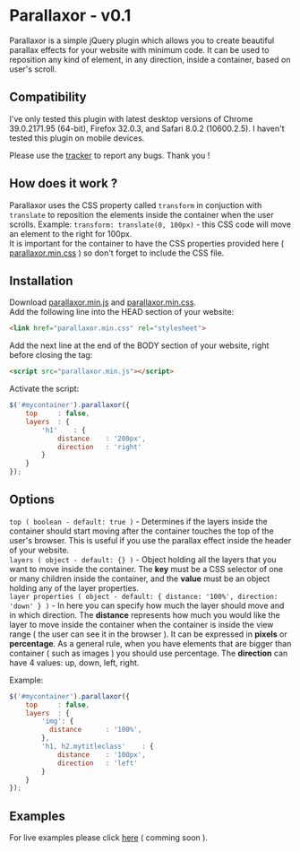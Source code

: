 Parallaxor - v0.1
=============

Parallaxor is a simple jQuery plugin which allows you to create beautiful parallax effects for your website with minimum code. It can be used to reposition any kind of element, in any direction, inside a container, based on user's scroll.  

Compatibility
-------------

I've only tested this plugin with latest desktop versions of Chrome 39.0.2171.95 (64-bit), Firefox 32.0.3, and Safari 8.0.2 (10600.2.5). I haven't tested this plugin on mobile devices.  
  
Please use the [tracker](https://github.com/alexandrubau/parallaxor/issues) to report any bugs. Thank you !

How does it work ?
-------------
Parallaxor uses the CSS property called `transform` in conjuction with `translate` to reposition the elements inside the container when the user scrolls. Example: `transform: translate(0, 100px)` - this CSS code will move an element to the right for 100px.  
It is important for the container to have the CSS properties provided here ( [parallaxor.min.css](https://raw.githubusercontent.com/alexandrubau/parallaxor/master/jquery.parallaxor.min.css) ) so don't forget to include the CSS file.

Installation
-------------
Download [parallaxor.min.js](https://raw.githubusercontent.com/alexandrubau/parallaxor/master/jquery.parallaxor.min.js) and [parallaxor.min.css](https://raw.githubusercontent.com/alexandrubau/parallaxor/master/jquery.parallaxor.min.css).  
Add the following line into the HEAD section of your website:  
```html
<link href="parallaxor.min.css" rel="stylesheet">
```
Add the next line at the end of the BODY section of your website, right before closing the tag:  
```html
<script src="parallaxor.min.js"></script>
```
Activate the script: 
```javascript
$('#mycontainer').parallaxor({
    top     : false,
    layers  : {
        'h1'    : {
            distance    : '200px',
            direction   : 'right'
        }
    }
});
```

Options
-------------
`top ( boolean - default: true )` - Determines if the layers inside the container should start moving after the container touches the top of the user's browser. This is useful if you use the parallax effect inside the header of your website.  
`layers ( object - default: {} )` - Object holding all the layers that you want to move inside the container. The **key** must be a CSS selector of one or many children inside the container, and the **value** must be an object holding any of the layer properties.  
`layer properties ( object - default: { distance: '100%', direction: 'down' } )` - In here you can specify how much the layer should move and in which direction. The **distance** represents how much you would like the layer to move inside the container when the container is inside the view range ( the user can see it in the browser ). It can be expressed in **pixels** or **percentage**. As a general rule, when you have elements that are bigger than container ( such as images ) you should use percentage. The **direction** can have 4 values: up, down, left, right.
  
Example:  
```javascript
$('#mycontainer').parallaxor({
    top     : false,
    layers  : {
        'img': {
          distance      : '100%',
        },
        'h1, h2.mytitleclass'    : {
            distance    : '100px',
            direction   : 'left'
        }
    }
});
```

Examples
-------------
For live examples please click [here](http://www.commingsoon.com) ( comming soon ).

